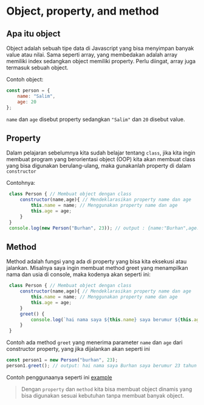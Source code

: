 # Object, property, and method

## Apa itu object

Object adalah sebuah tipe data di Javascript yang bisa menyimpan banyak value atau nilai. Sama seperti array, yang membedakan adalah array memiliki index sedangkan object memiliki property. Perlu diingat, array juga termasuk sebuah object.

Contoh object:
```js
const person = {
    name: "Salim",
    age: 20
};
```
`name` dan `age` disebut property sedangkan `"Salim"` dan `20` disebut value.

## Property

Dalam pelajaran sebelumnya kita sudah belajar tentang `class`, jika kita ingin membuat program yang berorientasi object (OOP) kita akan membuat class yang bisa digunakan berulang-ulang, maka gunakanlah property di dalam `constructor`

Contohnya:
```js
 class Person { // Membuat object dengan class
     constructor(name,age){ // Mendeklarasikan property name dan age
         this.name = name; // Menggunakan property name dan age
         this.age = age;
     }
 }
 console.log(new Person("Burhan", 23)); // output : {name:"Burhan",age: 23}
```

## Method 

Method adalah fungsi yang ada di property yang bisa kita eksekusi atau jalankan. Misalnya saya ingin membuat method greet yang menampilkan nama dan usia di console, maka kodenya akan seperti ini:
```js
 class Person { // Membuat object dengan class
     constructor(name,age){ // Mendeklarasikan property name dan age
         this.name = name; // Menggunakan property name dan age
         this.age = age;
     }
     greet() {
         console.log(`hai nama saya ${this.name} saya berumur ${this.age} tahun`);
     }
 }
```
Contoh ada method `greet` yang menerima parameter `name` dan `age` dari  constructor property, yang jika dijalankan akan seperti ini
```js
const person1 = new Person("burhan", 23);
person1.greet(); // output: hai nama saya Burhan saya berumur 23 tahun
```
Contoh penggunaanya seperti ini [example](example.js)

> Dengan `property` dan `method` kita bisa membuat object dinamis yang bisa digunakan sesuai kebutuhan tanpa membuat banyak object.

